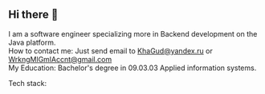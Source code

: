 ## Hi there 👋

I am a software engineer specializing more in Backend development on the Java platform.  
How to contact me: Just send email to KhaGud@yandex.ru or WrkngMlGmlAccnt@gmail.com  
My Education: Bachelor's degree in 09.03.03 Applied information systems.  

Tech stack:


